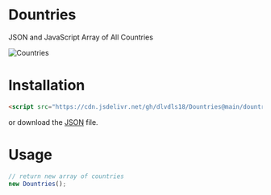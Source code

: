 # Dountries
JSON and JavaScript Array of All Countries

![Countries](/img.jpg)

# Installation

```html
<script src="https://cdn.jsdelivr.net/gh/dlvdls18/Dountries@main/dountries.js"></script>
```

or download the [JSON](https://cdn.jsdelivr.net/gh/dlvdls18/Dountries@main/dountries.json) file.

# Usage

```js
// return new array of countries
new Dountries();
```
